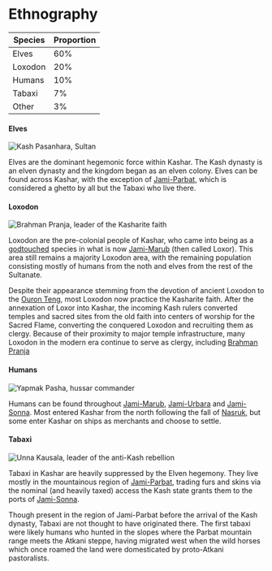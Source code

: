 # Ethnography

| Species | Proportion |
| --- | --- |
| Elves | 60% |
| Loxodon | 20% |
| Humans | 10% |
| Tabaxi | 7% |
| Other | 3% |

#### Elves
![Kash Pasanhara, Sultan](KashPasanhara.png)

Elves are the dominant hegemonic force within Kashar. The Kash dynasty is an elven dynasty and the kingdom began as an elven colony. Elves can be found across Kashar, with the exception of [Jami-Parbat](/places/kashar/geography#jami-parbat), which is considered a ghetto by all but the Tabaxi who live there.

#### Loxodon
![Brahman Pranja, leader of the Kasharite faith](pranja.png)

Loxodon are the pre-colonial people of Kashar, who came into being as a [godtouched](/lore/species/godtouched) species in what is now [Jami-Marub](/places/kashar/geography#jami-marub) (then called Loxor). This area still remains a majority Loxodon area, with the remaining population consisting mostly of humans from the noth and elves from the rest of the Sultanate.

Despite their appearance stemming from the devotion of ancient Loxodon to the [Ouron Teng](lore/cosmology/fey/skyfather), most Loxodon now practice the Kasharite faith. After the annexation of Loxor into Kashar, the incoming Kash rulers converted temples and sacred sites from the old faith into centers of worship for the Sacred Flame, converting the conquered Loxodon and recruiting them as clergy. Because of their proximity to major temple infrastructure, many Loxodon in the modern era continue to serve as clergy, including [Brahman Pranja](/places/kashar/people/pranja)

#### Humans
![Yapmak Pasha, hussar commander](Yapmak.png)

Humans can be found throughout [Jami-Marub](/places/kashar/geography#jami-marub), [Jami-Urbara](/places/kashar/geography#jami-urbara) and [Jami-Sonna](/places/kashar/geography#jami-sonna). Most entered Kashar from the north following the fall of [Nasruk](/places/nasruk), but some enter Kashar on ships as merchants and choose to settle.

#### Tabaxi
![Unna Kausala, leader of the anti-Kash rebellion](UnnaKausala.png)

Tabaxi in Kashar are heavily suppressed by the Elven hegemony. They live mostly in the mountainous region of [Jami-Parbat](/places/kashar/geography#jami-parbat), trading furs and skins via the nominal (and heavily taxed) access the Kash state grants them to the ports of [Jami-Sonna](/places/kashar/geography#jami-sonna). 

Though present in the region of Jami-Parbat before the arrival of the Kash dynasty, Tabaxi are not thought to have originated there. The first tabaxi were likely humans who hunted in the slopes where the Parbat mountain range meets the Atkani steppe, having migrated west when the wild horses which once roamed the land were domesticated by proto-Atkani pastoralists.